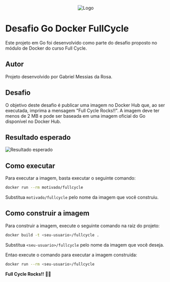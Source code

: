 <p align="center">
  <img  src="https://i.imgur.com/h5OViqG.png" alt="Logo">
</p>

# Desafio Go Docker FullCycle

 Este projeto em Go foi desenvolvido como parte do desafio proposto no módulo de Docker do curso Full Cycle. 

## Autor

 Projeto desenvolvido por Gabriel Messias da Rosa.

## Desafio

 O objetivo deste desafio é publicar uma imagem no Docker Hub que, ao ser executada, imprima a mensagem "Full Cycle Rocks!!". A imagem deve ter menos de 2 MB e pode ser baseada em uma imagem oficial do Go disponível no Docker Hub.

## Resultado esperado

![Resultado esperado](https://i.imgur.com/sPXXqh9.png)

## Como executar

Para executar a imagem, basta executar o seguinte comando:

```bash
docker run --rm motivado/fullcycle
```

Substitua `motivado/fullcycle` pelo nome da imagem que você construiu.

## Como construir a imagem

Para construir a imagem, execute o seguinte comando na raiz do projeto:

```bash
docker build -t <seu-usuario>/fullcycle .
```

Substitua `<seu-usuario>/fullcycle` pelo nome da imagem que você deseja.

Entao execute o comando para executar a imagem construida: 

```bash
docker run --rm <seu-usuario>/fullcycle
```

**Full Cycle Rocks!!** 🤘😎

